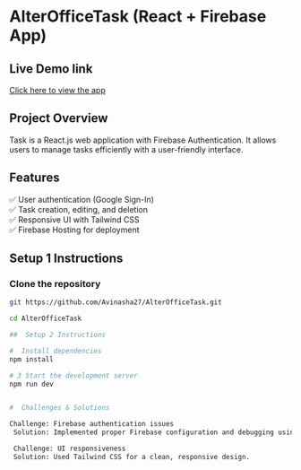 # AlterOfficeTask (React + Firebase App)

##  Live Demo link 
[Click here to view the app](https://task1-89a11.web.app)

##  Project Overview  
Task is a React.js web application with Firebase Authentication. It allows users to manage tasks efficiently with a user-friendly interface.  

##  Features  
✅ User authentication (Google Sign-In)  
✅ Task creation, editing, and deletion  
✅ Responsive UI with Tailwind CSS  
✅ Firebase Hosting for deployment  

##  Setup 1 Instructions  

###  Clone the repository  
```bash
git https://github.com/Avinasha27/AlterOfficeTask.git  

cd AlterOfficeTask

##  Setup 2 Instructions

#  Install dependencies
npm install

# 3️ Start the development server
npm run dev


#  Challenges & Solutions

Challenge: Firebase authentication issues
 Solution: Implemented proper Firebase configuration and debugging using Firebase console logs.

 Challenge: UI responsiveness
 Solution: Used Tailwind CSS for a clean, responsive design.